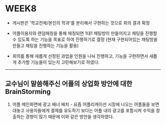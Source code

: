 # WEEK8

- 게시판은 '학교전체/본인의 학과'를 분리해서 구현하는 것으로 회의 결과 확정

- 어플이용자와 랜덤매칭을 통해 매칭되면 1대1 채팅방이 만들어지고 채팅을 진행할 수 있도록 하는 기능을 목표로 하여 진행하기로 결정
  (현재 구현되어있는 채팅방을 만들고 채팅을 진행하는 기능을 활용)

- 회의를 통해 새롭게 선정된 과업을 인원을 나눠 진행하고, 기능을 구현하면서 새롭게 추가할 기능들이 있는지 고민해보기로 하였다.
--------------------------------------------------------------------------------------------------------------------------
## 교수님이 말씀해주신 어플의 상업화 방안에 대한 BrainStorming
1. 어플 메인화면에 광고 배너 배치 - 요즘 어플리캐이션 시장에 나오는 어플들을 보면 대놓고 사용자들에게 결제를 유도하기 보다는 어플 내의 광고를 포함시켜 수익을 창출하는 경향이 많기 때문에 
   이와 같은 방안을 생각하였다.
